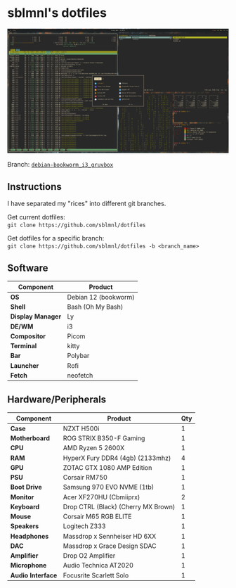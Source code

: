 # sblmnl's dotfiles

![Screenshot](screenshot.png)

Branch: [`debian-bookworm_i3_gruvbox`](https://github.com/sblmnl/dotfiles/tree/debian-bookworm_i3_gruvbox)

## Instructions

I have separated my "rices" into different git branches.

Get current dotfiles:  
`git clone https://github.com/sblmnl/dotfiles`

Get dotfiles for a specific branch:  
`git clone https://github.com/sblmnl/dotfiles -b <branch_name>`

## Software

| **Component**       | **Product**           |
|---------------------|-----------------------|
| **OS**              | Debian 12 (bookworm)  |
| **Shell**           | Bash (Oh My Bash)     |
| **Display Manager** | Ly                    |
| **DE/WM**           | i3                    |
| **Compositor**      | Picom                 |
| **Terminal**        | kitty                 |
| **Bar**             | Polybar               |
| **Launcher**        | Rofi                  |
| **Fetch**           | neofetch              |

## Hardware/Peripherals

| **Component**       | **Product**                         | **Qty** |
|---------------------|-------------------------------------|-----|
| **Case**            | NZXT H500i                          | 1   |
| **Motherboard**     | ROG STRIX B350-F Gaming             | 1   |
| **CPU**             | AMD Ryzen 5 2600X                   | 1   |
| **RAM**             | HyperX Fury DDR4 (4gb) (2133mhz)    | 4   |
| **GPU**             | ZOTAC GTX 1080 AMP Edition          | 1   |
| **PSU**             | Corsair RM750                       | 1   |
| **Boot Drive**      | Samsung 970 EVO NVME (1tb)          | 1   |
| **Monitor**         | Acer XF270HU (Cbmiiprx)             | 2   |
| **Keyboard**        | Drop CTRL (Black) (Cherry MX Brown) | 1   |
| **Mouse**           | Corsair M65 RGB ELITE               | 1   |
| **Speakers**        | Logitech Z333                       | 1   |
| **Headphones**      | Massdrop x Sennheiser HD 6XX        | 1   |
| **DAC**             | Massdrop x Grace Design SDAC        | 1   |
| **Amplifier**       | Drop O2 Amplifier                   | 1   |
| **Microphone**      | Audio Technica AT2020               | 1   |
| **Audio Interface** | Focusrite Scarlett Solo             | 1   |